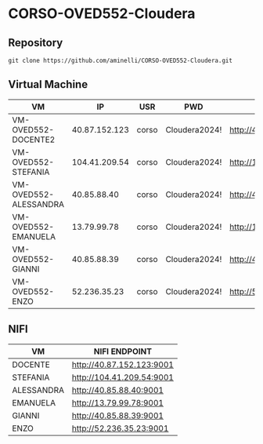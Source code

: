 # CORSO-OVED552-Cloudera

## Repository

```shell
git clone https://github.com/aminelli/CORSO-OVED552-Cloudera.git
```

## Virtual Machine

| VM | IP | USR | PWD | PORTAINER |
|----|----|-----|-----|-----------|
| VM-OVED552-DOCENTE2   | 40.87.152.123 | corso | Cloudera2024! | http://40.87.152.123:9000 |
| VM-OVED552-STEFANIA   | 104.41.209.54 | corso | Cloudera2024! | http://104.41.209.54:9000 |
| VM-OVED552-ALESSANDRA | 40.85.88.40   | corso | Cloudera2024! | http://40.85.88.40:9000   |
| VM-OVED552-EMANUELA   | 13.79.99.78   | corso | Cloudera2024! | http://13.79.99.78:9000   |
| VM-OVED552-GIANNI     | 40.85.88.39   | corso | Cloudera2024! | http://40.85.88.39:9000   |
| VM-OVED552-ENZO       | 52.236.35.23  | corso | Cloudera2024! | http://52.236.35.23:9000  |


## NIFI

| VM | NIFI ENDPOINT |
|----|-----------|
| DOCENTE    | http://40.87.152.123:9001 |
| STEFANIA   | http://104.41.209.54:9001 |
| ALESSANDRA | http://40.85.88.40:9001   |
| EMANUELA   | http://13.79.99.78:9001   |
| GIANNI     | http://40.85.88.39:9001   |
| ENZO       | http://52.236.35.23:9001  |

